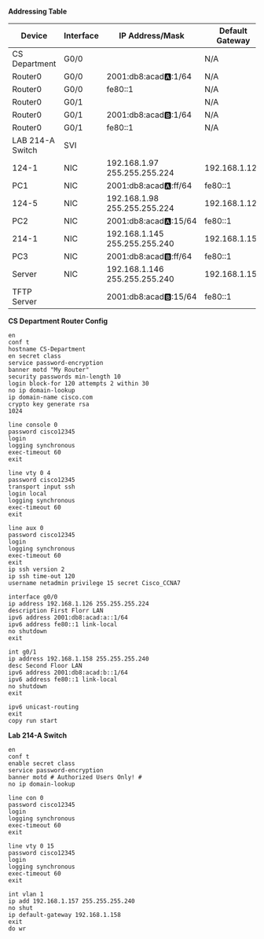 **Addressing Table** 

| Device           | Interface | IP Address/Mask                  | Default Gateway |
| ---------------- | --------- | -------------------------------- | --------------- |
| CS Department    | G0/0      |                                  | N/A             |
| Router0          | G0/0      | 2001:db8:acad:a::1/64            | N/A             |
| Router0          | G0/0      | fe80::1                          | N/A             |
| Router0          | G0/1      |                                  | N/A             |
| Router0          | G0/1      | 2001:db8:acad:b::1/64            | N/A             |
| Router0          | G0/1      | fe80::1                          | N/A             |
| LAB 214-A Switch | SVI       |                                  |                 |
| 124-1            | NIC       | 192.168.1.97<br>255.255.255.224  | 192.168.1.126   |
| PC1              | NIC       | 2001:db8:acad:a::ff/64           | fe80::1         |
| 124-5            | NIC       | 192.168.1.98<br>255.255.255.224  | 192.168.1.126   |
| PC2              | NIC       | 2001:db8:acad:a::15/64           | fe80::1         |
| 214-1            | NIC       | 192.168.1.145<br>255.255.255.240 | 192.168.1.158   |
| PC3              | NIC       | 2001:db8:acad:b::ff/64           | fe80::1         |
| Server           | NIC       | 192.168.1.146<br>255.255.255.240 | 192.168.1.158   |
| TFTP Server      |           | 2001:db8:acad:b::15/64           | fe80::1         |

**CS Department Router Config**
```
en
conf t
hostname CS-Department
en secret class
service password-encryption
banner motd "My Router"
security passwords min-length 10
login block-for 120 attempts 2 within 30
no ip domain-lookup
ip domain-name cisco.com
crypto key generate rsa
1024

line console 0
password cisco12345
login
logging synchronous
exec-timeout 60
exit

line vty 0 4
password cisco12345
transport input ssh
login local
logging synchronous
exec-timeout 60
exit

line aux 0
password cisco12345
login
logging synchronous
exec-timeout 60
exit
ip ssh version 2
ip ssh time-out 120
username netadmin privilege 15 secret Cisco_CCNA7

interface g0/0
ip address 192.168.1.126 255.255.255.224
description First Florr LAN
ipv6 address 2001:db8:acad:a::1/64
ipv6 address fe80::1 link-local
no shutdown
exit

int g0/1
ip address 192.168.1.158 255.255.255.240
desc Second Floor LAN
ipv6 address 2001:db8:acad:b::1/64
ipv6 address fe80::1 link-local
no shutdown
exit

ipv6 unicast-routing
exit
copy run start
```

**Lab 214-A Switch**
```
en
conf t
enable secret class
service password-encryption
banner motd # Authorized Users Only! #
no ip domain-lookup

line con 0
password cisco12345
login
logging synchronous
exec-timeout 60
exit

line vty 0 15
password cisco12345
login
logging synchronous
exec-timeout 60
exit

int vlan 1
ip add 192.168.1.157 255.255.255.240
no shut
ip default-gateway 192.168.1.158
exit
do wr
```